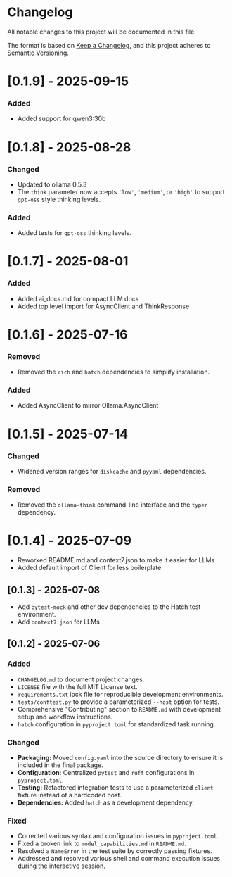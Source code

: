 # Changelog

All notable changes to this project will be documented in this file.

The format is based on [Keep a Changelog](https://keepachangelog.com/en/1.0.0/),
and this project adheres to [Semantic Versioning](https://semver.org/spec/v2.0.0.html).

# [0.1.9] - 2025-09-15

### Added
- Added support for qwen3:30b

# [0.1.8] - 2025-08-28

### Changed
- Updated to ollama 0.5.3
- The `think` parameter now accepts `'low'`, `'medium'`, or `'high'` to support `gpt-oss` style thinking levels.

### Added
- Added tests for `gpt-oss` thinking levels.

# [0.1.7] - 2025-08-01

### Added
- Added ai_docs.md for compact LLM docs
- Added top level import for AsyncClient and ThinkResponse

# [0.1.6] - 2025-07-16

### Removed
- Removed the `rich` and `hatch` dependencies to simplify installation. 

### Added
- Added AsyncClient to mirror Ollama.AsyncClient

# [0.1.5] - 2025-07-14

### Changed
- Widened version ranges for `diskcache` and `pyyaml` dependencies.

### Removed
- Removed the `ollama-think` command-line interface and the `typer` dependency.

# [0.1.4] - 2025-07-09

- Reworked README.md and context7.json to make it easier for LLMs
- Added default import of Client for less boilerplate

## [0.1.3] - 2025-07-08

- Add `pytest-mock` and other dev dependencies to the Hatch test environment.
- Add `context7.json` for LLMs

## [0.1.2] - 2025-07-06

### Added

- `CHANGELOG.md` to document project changes.
- `LICENSE` file with the full MIT License text.
- `requirements.txt` lock file for reproducible development environments.
- `tests/conftest.py` to provide a parameterized `--host` option for tests.
- Comprehensive "Contributing" section to `README.md` with development setup and workflow instructions.
- `hatch` configuration in `pyproject.toml` for standardized task running.

### Changed

- **Packaging:** Moved `config.yaml` into the source directory to ensure it is included in the final package.
- **Configuration:** Centralized `pytest` and `ruff` configurations in `pyproject.toml`.
- **Testing:** Refactored integration tests to use a parameterized `client` fixture instead of a hardcoded host.
- **Dependencies:** Added `hatch` as a development dependency.

### Fixed

- Corrected various syntax and configuration issues in `pyproject.toml`.
- Fixed a broken link to `model_capabilities.md` in `README.md`.
- Resolved a `NameError` in the test suite by correctly passing fixtures.
- Addressed and resolved various shell and command execution issues during the interactive session.
